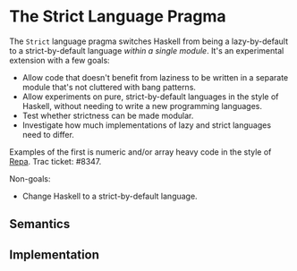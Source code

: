 # The Strict Language Pragma


The `Strict` language pragma switches Haskell from being a lazy-by-default to a strict-by-default language *within a single module*. It's an experimental extension with a few goals:

- Allow code that doesn't benefit from laziness to be written in a separate module that's not cluttered with bang patterns.
- Allow experiments on pure, strict-by-default languages in the style of Haskell, without needing to write a new programming languages.
- Test whether strictness can be made modular.
- Investigate how much implementations of lazy and strict languages need to differ.


Examples of the first is numeric and/or array heavy code in the style of [Repa](http://hackage.haskell.org/package/repa). Trac ticket: #8347.


Non-goals:

- Change Haskell to a strict-by-default language.

## Semantics


## Implementation


